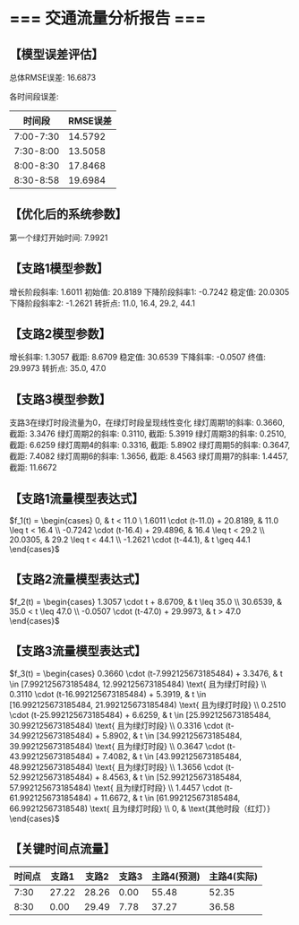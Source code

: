# === 交通流量分析报告 ===

## 【模型误差评估】

总体RMSE误差: 16.6873

各时间段误差:

| 时间段 | RMSE误差 |
|--------|----------|
| 7:00-7:30 | 14.5792 |
| 7:30-8:00 | 13.5058 |
| 8:00-8:30 | 17.8468 |
| 8:30-8:58 | 19.6984 |

## 【优化后的系统参数】

第一个绿灯开始时间: 7.9921

## 【支路1模型参数】

增长阶段斜率: 1.6011
初始值: 20.8189
下降阶段斜率1: -0.7242
稳定值: 20.0305
下降阶段斜率2: -1.2621
转折点: 11.0, 16.4, 29.2, 44.1

## 【支路2模型参数】

增长斜率: 1.3057
截距: 8.6709
稳定值: 30.6539
下降斜率: -0.0507
终值: 29.9973
转折点: 35.0, 47.0

## 【支路3模型参数】

支路3在绿灯时段流量为0，在绿灯时段呈现线性变化
绿灯周期1的斜率: 0.3660, 截距: 3.3476
绿灯周期2的斜率: 0.3110, 截距: 5.3919
绿灯周期3的斜率: 0.2510, 截距: 6.6259
绿灯周期4的斜率: 0.3316, 截距: 5.8902
绿灯周期5的斜率: 0.3647, 截距: 7.4082
绿灯周期6的斜率: 1.3656, 截距: 8.4563
绿灯周期7的斜率: 1.4457, 截距: 11.6672

## 【支路1流量模型表达式】

$f_1(t) = \begin{cases} 0, & t < 11.0 \ 1.6011 \cdot (t-11.0) + 20.8189, & 11.0 \leq t < 16.4 \\ -0.7242 \cdot (t-16.4) + 29.4896, & 16.4 \leq t < 29.2 \\ 20.0305, & 29.2 \leq t < 44.1 \\ -1.2621 \cdot (t-44.1), & t \geq 44.1 \end{cases}$

## 【支路2流量模型表达式】

$f_2(t) = \begin{cases} 1.3057 \cdot t + 8.6709, & t \leq 35.0 \\ 30.6539, & 35.0 < t \leq 47.0 \\ -0.0507 \cdot (t-47.0) + 29.9973, & t > 47.0 \end{cases}$

## 【支路3流量模型表达式】

$f_3(t) = \begin{cases} 0.3660 \cdot (t-7.992125673185484) + 3.3476, & t \in [7.992125673185484, 12.992125673185484) \text{ 且为绿灯时段} \\ 0.3110 \cdot (t-16.992125673185484) + 5.3919, & t \in [16.992125673185484, 21.992125673185484) \text{ 且为绿灯时段} \\ 0.2510 \cdot (t-25.992125673185484) + 6.6259, & t \in [25.992125673185484, 30.992125673185484) \text{ 且为绿灯时段} \\ 0.3316 \cdot (t-34.992125673185484) + 5.8902, & t \in [34.992125673185484, 39.992125673185484) \text{ 且为绿灯时段} \\ 0.3647 \cdot (t-43.992125673185484) + 7.4082, & t \in [43.992125673185484, 48.992125673185484) \text{ 且为绿灯时段} \\ 1.3656 \cdot (t-52.992125673185484) + 8.4563, & t \in [52.992125673185484, 57.992125673185484) \text{ 且为绿灯时段} \\ 1.4457 \cdot (t-61.992125673185484) + 11.6672, & t \in [61.992125673185484, 66.99212567318548) \text{ 且为绿灯时段} \\ 0, & \text{其他时段（红灯）} \end{cases}$

## 【关键时间点流量】

| 时间点 | 支路1 | 支路2 | 支路3 | 主路4(预测) | 主路4(实际) |
|--------|-------|-------|-------|------------|------------|
| 7:30 | 27.22 | 28.26 |  0.00 |    55.48 |    52.35 |
| 8:30 |  0.00 | 29.49 |  7.78 |    37.27 |    36.58 |
